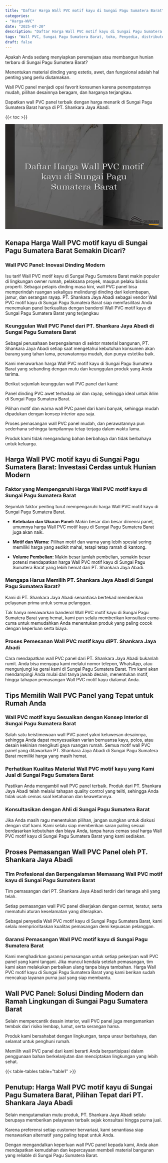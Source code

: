 ```yaml
---
title: "Daftar Harga Wall PVC motif kayu di Sungai Pagu Sumatera Barat"
categories: 
- "Harga-WVC"
date: "2025-07-20"
description: "Daftar Harga Wall PVC motif kayu di Sungai Pagu Sumatera Barat untuk hunian, perkantoran, serta toko. Produk terbaik, pilihan motif, warna menarik, dengan jasa pemasangan dikerjakan oleh teknisi profesional serta garansi resmi!|Servis penyediaan Wall PVC motif kayu di Sungai Pagu Sumatera Barat untuk keperluan rumah, office, atau ritel, dengan material berkualitas dan instalasi oleh teknisi profesional dan jaminan resmi.|Pilihan Wall PVC motif kayu di Sungai Pagu Sumatera Barat yang terpercaya bagi hunian, kantor, dan ritel, bersama material terbaik dan pemasangan ditangani oleh tim berpengalaman serta kepastian resmi.|Distribusi Wall PVC motif kayu di Sungai Pagu Sumatera Barat bagi tempat tinggal, perkantoran, dan gerai, beserta produk berkualitas dan penempatan ditangani oleh tenaga ahli profesional, dilengkapi beserta jaminan resmi.}"
tags: "Wall PVC, Sungai Pagu Sumatera Barat, toko, Penyedia, distributor"
draft: false
---
```


Apakah Anda sedang menyiapkan peremajaan atau membangun hunian terbaru di Sungai Pagu Sumatera Barat?

Menentukan material dinding yang estetis, awet, dan fungsional adalah hal penting yang perlu diutamakan.

Wall PVC panel menjadi opsi favorit konsumen karena penempatannya mudah, pilihan desainnya beragam, dan harganya terjangkau.

Dapatkan wall PVC panel terbaik dengan harga menarik di Sungai Pagu Sumatera Barat hanya di PT. Shankara Jaya Abadi.

{{< toc >}}

![Daftar Harga Wall PVC motif kayu di Sungai Pagu Sumatera Barat](/images/Harga-WVC/Daftar-Harga-Wall-PVC-motif-kayu-di-Sungai-Pagu-Sumatera-Barat.png)


## Kenapa Harga Wall PVC motif kayu di Sungai Pagu Sumatera Barat Semakin Dicari?

### Wall PVC Panel: Inovasi Dinding Modern

Isu tarif Wall PVC motif kayu di Sungai Pagu Sumatera Barat makin populer di lingkungan owner rumah, pelaksana proyek, maupun pelaku bisnis properti. Sebagai pelapis dinding masa kini, wall PVC panel bisa memperindah ruangan sekaligus melindungi dinding dari kelembapan, jamur, dan serangan rayap. PT. Shankara Jaya Abadi sebagai vendor Wall PVC motif kayu di Sungai Pagu Sumatera Barat siap memfasilitasi Anda menemukan panel berkualitas dengan banderol Wall PVC motif kayu di Sungai Pagu Sumatera Barat yang terjangkau

### Keunggulan Wall PVC Panel dari PT. Shankara Jaya Abadi di Sungai Pagu Sumatera Barat

Sebagai perusahaan berpengalaman di sektor material bangunan, PT. Shankara Jaya Abadi setiap saat mengetahui kebutuhan konsumen akan barang yang tahan lama, perawatannya mudah, dan punya estetika baik.

Kami menawarkan harga Wall PVC motif kayu di Sungai Pagu Sumatera Barat yang sebanding dengan mutu dan keunggulan produk yang Anda terima.

Berikut sejumlah keunggulan wall PVC panel dari kami:

Panel dinding PVC awet terhadap air dan rayap, sehingga ideal untuk iklim di Sungai Pagu Sumatera Barat.

Pilihan motif dan warna wall PVC panel dari kami banyak, sehingga mudah dipadukan dengan konsep interior apa saja.

Proses pemasangan wall PVC panel mudah, dan perawatannya pun sederhana sehingga tampilannya tetap terjaga dalam waktu lama.

Produk kami tidak mengandung bahan berbahaya dan tidak berbahaya untuk keluarga.

## Harga Wall PVC motif kayu di Sungai Pagu Sumatera Barat: Investasi Cerdas untuk Hunian Modern

### Faktor yang Mempengaruhi Harga Wall PVC motif kayu di Sungai Pagu Sumatera Barat

Sejumlah faktor penting turut mempengaruhi harga Wall PVC motif kayu di Sungai Pagu Sumatera Barat.

- **Ketebalan dan Ukuran Panel:** Makin besar dan besar dimensi panel, umumnya harga Wall PVC motif kayu di Sungai Pagu Sumatera Barat juga akan naik.

- **Motif dan Warna:** Pilihan motif dan warna yang lebih spesial sering memiliki harga yang sedikit mahal, tetapi tetap ramah di kantong.

- **Volume Pembelian:** Makin besar jumlah pembelian, semakin besar potensi mendapatkan harga Wall PVC motif kayu di Sungai Pagu Sumatera Barat yang lebih hemat dari PT. Shankara Jaya Abadi.

### Mengapa Harus Memilih PT. Shankara Jaya Abadi di Sungai Pagu Sumatera Barat?

Kami di PT. Shankara Jaya Abadi senantiasa bertekad memberikan pelayanan prima untuk semua pelanggan.

Tak hanya menawarkan banderol Wall PVC motif kayu di Sungai Pagu Sumatera Barat yang hemat, kami pun selalu memberikan konsultasi cuma-cuma untuk memudahkan Anda menentukan produk yang paling cocok dengan keperluan serta biaya.

### Proses Pemesanan Wall PVC motif kayu diPT. Shankara Jaya Abadi

Cara mendapatkan wall PVC panel dari PT. Shankara Jaya Abadi bukanlah rumit. Anda bisa menyapa kami melalui nomor telepon, WhatsApp, atau mengunjungi ke gerai kami di Sungai Pagu Sumatera Barat. Tim kami akan mendampingi Anda mulai dari tanya jawab desain, menentukan motif, hingga tahapan pemasangan Wall PVC motif kayu dialamat Anda.

## Tips Memilih Wall PVC Panel yang Tepat untuk Rumah Anda

### Wall PVC motif kayu Sesuaikan dengan Konsep Interior di Sungai Pagu Sumatera Barat

Salah satu keistimewaan wall PVC panel yakni keluwesan desainnya, sehingga Anda dapat menyesuaikan varian bernuansa kayu, polos, atau desain kekinian mengikuti gaya ruangan rumah. Semua motif wall PVC panel yang ditawarkan PT. Shankara Jaya Abadi di Sungai Pagu Sumatera Barat memiliki harga yang masih hemat.

### Perhatikan Kualitas Material Wall PVC motif kayu yang Kami Jual di Sungai Pagu Sumatera Barat

Pastikan Anda mengambil wall PVC panel terbaik. Produk dari PT. Shankara Jaya Abadi telah melalui tahapan quality control yang teliti, sehingga Anda tidak usah cemas soal ketahanan dan keawetannya.

### Konsultasikan dengan Ahli di Sungai Pagu Sumatera Barat

Jika Anda masih ragu menentukan pilihan, jangan sungkan untuk diskusi dengan staf kami. Kami selalu siap memberikan saran paling sesuai berdasarkan kebutuhan dan biaya Anda, tanpa harus cemas soal harga Wall PVC motif kayu di Sungai Pagu Sumatera Barat yang kami sediakan.

## Proses Pemasangan Wall PVC Panel oleh PT. Shankara Jaya Abadi

### Tim Profesional dan Berpengalaman Memasang Wall PVC motif kayu di Sungai Pagu Sumatera Barat

Tim pemasangan dari PT. Shankara Jaya Abadi terdiri dari tenaga ahli yang telah.

Setiap pemasangan wall PVC panel dikerjakan dengan cermat, teratur, serta mematuhi aturan keselamatan yang diterapkan.

Sebagai penyedia Wall PVC motif kayu di Sungai Pagu Sumatera Barat, kami selalu memprioritaskan kualitas pemasangan demi kepuasan pelanggan.

### Garansi Pemasangan Wall PVC motif kayu di Sungai Pagu Sumatera Barat

Kami menghadirkan garansi pemasangan untuk setiap pekerjaan wall PVC panel yang kami tangani. Jika muncul kendala setelah pemasangan, tim kami akan melakukan perbaikan ulang tanpa biaya tambahan. Harga Wall PVC motif kayu di Sungai Pagu Sumatera Barat yang kami berikan sudah mencakup layanan purna jual yang siap membantu.

## Wall PVC Panel: Solusi Dinding Modern dan Ramah Lingkungan di Sungai Pagu Sumatera Barat

Selain mempercantik desain interior, wall PVC panel juga mengamankan tembok dari risiko lembap, lumut, serta serangan hama.

Produk kami bersahabat dengan lingkungan, tanpa unsur berbahaya, dan selamat untuk penghuni rumah.

Memilih wall PVC panel dari kami berarti Anda berpartisipasi dalam penggunaan bahan berkelanjutan dan menciptakan lingkungan yang lebih sehat.

{{< table-tables table="table1" >}}

## Penutup: Harga Wall PVC motif kayu di Sungai Pagu Sumatera Barat, Pilihan Tepat dari PT. Shankara Jaya Abadi

Selain mengutamakan mutu produk, PT. Shankara Jaya Abadi selalu berupaya memberikan pelayanan terbaik sejak konsultasi hingga purna jual.

Karena preferensi setiap customer bervariasi, kami senantiasa siap menawarkan alternatif yang paling tepat untuk Anda.

Dengan mengandalkan keperluan wall PVC panel kepada kami, Anda akan mendapatkan kemudahan dan kepercayaan membeli material bangunan yang reliable di Sungai Pagu Sumatera Barat.
